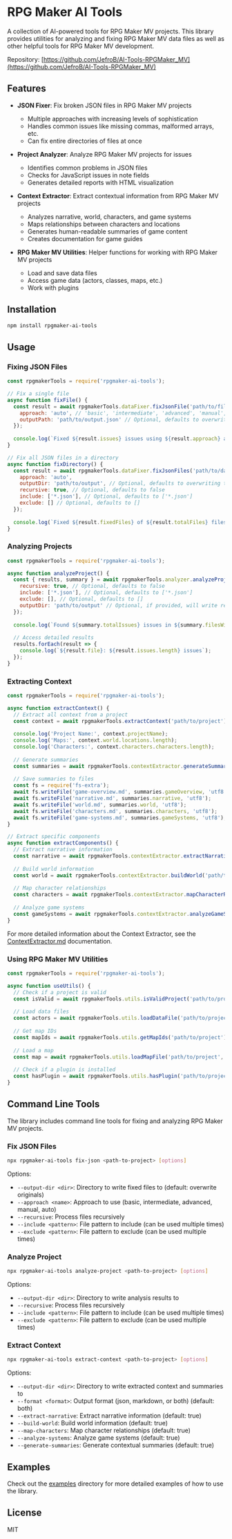 # RPG Maker AI Tools

A collection of AI-powered tools for RPG Maker MV projects. This library provides utilities for analyzing and fixing RPG Maker MV data files as well as other helpful tools for RPG Maker MV development.

Repository: [https://github.com/JefroB/AI-Tools-RPGMaker_MV](https://github.com/JefroB/AI-Tools-RPGMaker_MV)

## Features

- **JSON Fixer**: Fix broken JSON files in RPG Maker MV projects
  - Multiple approaches with increasing levels of sophistication
  - Handles common issues like missing commas, malformed arrays, etc.
  - Can fix entire directories of files at once

- **Project Analyzer**: Analyze RPG Maker MV projects for issues
  - Identifies common problems in JSON files
  - Checks for JavaScript issues in note fields
  - Generates detailed reports with HTML visualization

- **Context Extractor**: Extract contextual information from RPG Maker MV projects
  - Analyzes narrative, world, characters, and game systems
  - Maps relationships between characters and locations
  - Generates human-readable summaries of game content
  - Creates documentation for game guides

- **RPG Maker MV Utilities**: Helper functions for working with RPG Maker MV projects
  - Load and save data files
  - Access game data (actors, classes, maps, etc.)
  - Work with plugins

## Installation

```bash
npm install rpgmaker-ai-tools
```

## Usage

### Fixing JSON Files

```javascript
const rpgmakerTools = require('rpgmaker-ai-tools');

// Fix a single file
async function fixFile() {
  const result = await rpgmakerTools.dataFixer.fixJsonFile('path/to/file.json', {
    approach: 'auto', // 'basic', 'intermediate', 'advanced', 'manual', or 'auto'
    outputPath: 'path/to/output.json' // Optional, defaults to overwriting the original
  });
  
  console.log(`Fixed ${result.issues} issues using ${result.approach} approach`);
}

// Fix all JSON files in a directory
async function fixDirectory() {
  const result = await rpgmakerTools.dataFixer.fixJsonFiles('path/to/data', {
    approach: 'auto',
    outputDir: 'path/to/output', // Optional, defaults to overwriting the originals
    recursive: true, // Optional, defaults to false
    include: ['*.json'], // Optional, defaults to ['*.json']
    exclude: [] // Optional, defaults to []
  });
  
  console.log(`Fixed ${result.fixedFiles} of ${result.totalFiles} files with ${result.totalIssues} issues`);
}
```

### Analyzing Projects

```javascript
const rpgmakerTools = require('rpgmaker-ai-tools');

async function analyzeProject() {
  const { results, summary } = await rpgmakerTools.analyzer.analyzeProject('path/to/data', {
    recursive: true, // Optional, defaults to false
    include: ['*.json'], // Optional, defaults to ['*.json']
    exclude: [], // Optional, defaults to []
    outputDir: 'path/to/output' // Optional, if provided, will write results to files
  });
  
  console.log(`Found ${summary.totalIssues} issues in ${summary.filesWithIssues} files`);
  
  // Access detailed results
  results.forEach(result => {
    console.log(`${result.file}: ${result.issues.length} issues`);
  });
}
```

### Extracting Context

```javascript
const rpgmakerTools = require('rpgmaker-ai-tools');

async function extractContext() {
  // Extract all context from a project
  const context = await rpgmakerTools.extractContext('path/to/project');
  
  console.log('Project Name:', context.projectName);
  console.log('Maps:', context.world.locations.length);
  console.log('Characters:', context.characters.characters.length);
  
  // Generate summaries
  const summaries = await rpgmakerTools.contextExtractor.generateSummaries('path/to/project', context);
  
  // Save summaries to files
  const fs = require('fs-extra');
  await fs.writeFile('game-overview.md', summaries.gameOverview, 'utf8');
  await fs.writeFile('narrative.md', summaries.narrative, 'utf8');
  await fs.writeFile('world.md', summaries.world, 'utf8');
  await fs.writeFile('characters.md', summaries.characters, 'utf8');
  await fs.writeFile('game-systems.md', summaries.gameSystems, 'utf8');
}

// Extract specific components
async function extractComponents() {
  // Extract narrative information
  const narrative = await rpgmakerTools.contextExtractor.extractNarrative('path/to/project');
  
  // Build world information
  const world = await rpgmakerTools.contextExtractor.buildWorld('path/to/project');
  
  // Map character relationships
  const characters = await rpgmakerTools.contextExtractor.mapCharacterRelationships('path/to/project');
  
  // Analyze game systems
  const gameSystems = await rpgmakerTools.contextExtractor.analyzeGameSystems('path/to/project');
}
```

For more detailed information about the Context Extractor, see the [ContextExtractor.md](./docs/ContextExtractor.md) documentation.

### Using RPG Maker MV Utilities

```javascript
const rpgmakerTools = require('rpgmaker-ai-tools');

async function useUtils() {
  // Check if a project is valid
  const isValid = await rpgmakerTools.utils.isValidProject('path/to/project');
  
  // Load data files
  const actors = await rpgmakerTools.utils.loadDataFile('path/to/project', rpgmakerTools.utils.FileTypes.ACTORS);
  
  // Get map IDs
  const mapIds = await rpgmakerTools.utils.getMapIds('path/to/project');
  
  // Load a map
  const map = await rpgmakerTools.utils.loadMapFile('path/to/project', 1);
  
  // Check if a plugin is installed
  const hasPlugin = await rpgmakerTools.utils.hasPlugin('path/to/project', 'YEP_CoreEngine');
}
```

## Command Line Tools

The library includes command line tools for fixing and analyzing RPG Maker MV projects.

### Fix JSON Files

```bash
npx rpgmaker-ai-tools fix-json <path-to-project> [options]
```

Options:
- `--output-dir <dir>`: Directory to write fixed files to (default: overwrite originals)
- `--approach <name>`: Approach to use (basic, intermediate, advanced, manual, auto)
- `--recursive`: Process files recursively
- `--include <pattern>`: File pattern to include (can be used multiple times)
- `--exclude <pattern>`: File pattern to exclude (can be used multiple times)

### Analyze Project

```bash
npx rpgmaker-ai-tools analyze-project <path-to-project> [options]
```

Options:
- `--output-dir <dir>`: Directory to write analysis results to
- `--recursive`: Process files recursively
- `--include <pattern>`: File pattern to include (can be used multiple times)
- `--exclude <pattern>`: File pattern to exclude (can be used multiple times)

### Extract Context

```bash
npx rpgmaker-ai-tools extract-context <path-to-project> [options]
```

Options:
- `--output-dir <dir>`: Directory to write extracted context and summaries to
- `--format <format>`: Output format (json, markdown, or both) (default: both)
- `--extract-narrative`: Extract narrative information (default: true)
- `--build-world`: Build world information (default: true)
- `--map-characters`: Map character relationships (default: true)
- `--analyze-systems`: Analyze game systems (default: true)
- `--generate-summaries`: Generate contextual summaries (default: true)

## Examples

Check out the [examples](./examples) directory for more detailed examples of how to use the library.

## License

MIT
